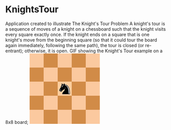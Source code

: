# KnightsTour
Application created to illustrate The Knight's Tour Problem
A knight's tour is a sequence of moves of a knight on a chessboard such that the knight visits every square exactly once. If the knight ends on a square that is one knight's move from the beginning square (so that it could tour the board again immediately, following the same path), the tour is closed (or re-entrant); otherwise, it is open.
GIF showing the Knight's Tour example on a 8x8 board;
![Knights Tour Gif](https://github.com/Paul7aa/KnightsTour/blob/main/Knights-Tour-Animation.gif)

